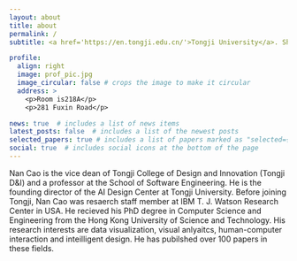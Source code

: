 ```yaml
---
layout: about
title: about
permalink: /
subtitle: <a href='https://en.tongji.edu.cn/'>Tongji University</a>. Shanghai, China

profile:
  align: right
  image: prof_pic.jpg
  image_circular: false # crops the image to make it circular
  address: >
    <p>Room is218A</p>
    <p>281 Fuxin Road</p>

news: true  # includes a list of news items
latest_posts: false  # includes a list of the newest posts
selected_papers: true # includes a list of papers marked as "selected={true}"
social: true  # includes social icons at the bottom of the page
---
```

Nan Cao is the vice dean of Tongji College of Design and Innovation (Tongji D&I) and a professor at the School of Software Engineering. He is the founding director of the AI Design Center at Tongji University. Before joining Tongji, Nan Cao was resaerch staff member at IBM T. J. Watson Research Center in USA. He recieved his PhD degree in Computer Science and Engineering from the Hong Kong University of Science and Technology. His research interests are data visualization, visual anlyaitcs, human-computer interaction and inteilligent design. He has pubilshed over 100 papers in these fields.